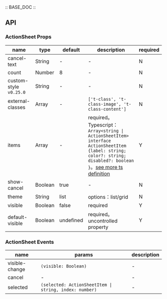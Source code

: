 :: BASE_DOC ::

## API
### ActionSheet Props

name | type | default | description | required
-- | -- | -- | -- | --
cancel-text | String | - | \- | N
count | Number | 8 | \- | N
custom-style `v0.25.0` | String | - | \- | N
external-classes | Array | - | `['t-class', 't-class-image', 't-class-content']` | N
items | Array | - | required。Typescript：`Array<string \| ActionSheetItem>` `interface ActionSheetItem {label: string; color?: string; disabled?: boolean }`。[see more ts definition](https://github.com/Tencent/tdesign-miniprogram/tree/develop/src/action-sheet/type.ts) | Y
show-cancel | Boolean | true | \- | N
theme | String | list | options：list/grid | N
visible | Boolean | false | required | Y
default-visible | Boolean | undefined | required。uncontrolled property | Y

### ActionSheet Events

name | params | description
-- | -- | --
visible-change | `(visible: Boolean)` | \-
cancel | \- | \-
selected | `(selected: ActionSheetItem \| string, index: number)` | \-
